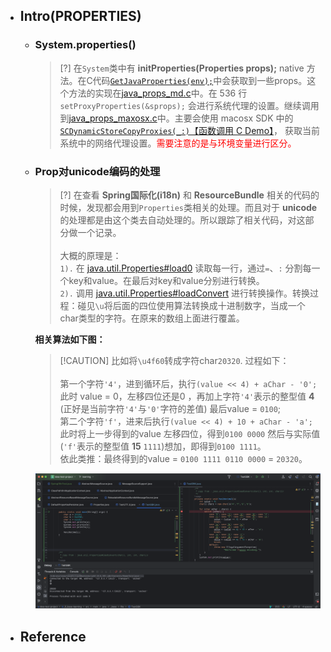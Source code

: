 * ## Intro(PROPERTIES)

    + ### System.properties()

        > [?] 在`System`类中有 **initProperties(Properties props);** native 方法。在C代码[`GetJavaProperties(env);`](https://github.com/openjdk/jdk/blob/jdk8-b120/jdk/src/share/native/java/lang/System.c#L172)中会获取到一些props。这个方法的实现在[java_props_md.c](https://github.com/openjdk/jdk/blob/master/src/java.base/unix/native/libjava/java_props_md.c#L363)中。在 536 行`setProxyProperties(&sprops);` 会进行系统代理的设置。继续调用到[java_props_maxosx.c](https://github.com/openjdk/jdk/blob/master/src/java.base/macosx/native/libjava/java_props_macosx.c#L421)中。主要会使用 macosx SDK 中的 [`SCDynamicStoreCopyProxies(_:)`](https://developer.apple.com/documentation/systemconfiguration/1517088-scdynamicstorecopyproxies)[【函数调用 C Demo】](https://github.com/12302-bak/practise-demo/blob/master/main.c#L14)， 获取当前系统中的网络代理设置。<span style='color: red'>需要注意的是与环境变量进行区分。</span>

    + ### Prop对unicode编码的处理

        > [?] 在查看 **Spring国际化(i18n)** 和 **ResourceBundle** 相关的代码的时候，发现都会用到`Properties`类相关的处理。而且对于 **unicode** 的处理都是由这个类去自动处理的。所以跟踪了相关代码，对这部分做一个记录。
        <br><br>大概的原理是：
        <br>`1).` 在 [java.util.Properties#load0](https://github.com/openjdk/jdk/blob/jdk8-b120/jdk/src/share/classes/java/util/Properties.java#L344) 读取每一行，通过`=`、`:` 分割每一个key和value。在最后对key和value分别进行转换。
        <br>`2).` 调用 [java.util.Properties#loadConvert](https://github.com/openjdk/jdk/blob/9a9add8825a040565051a09010b29b099c2e7d49/jdk/src/share/classes/java/util/Properties.java#L538C20-L538C31) 进行转换操作。转换过程：碰见`\u`将后面的四位使用算法转换成十进制数字，当成一个char类型的字符。在原来的数组上面进行覆盖。

        **相关算法如下图：**

        > [!CAUTION] 比如将`\u4f60`转成字符char`20320`. 过程如下：
        <br><br>第一个字符`'4'`，进到循环后，执行`(value << 4) + aChar - '0';` 此时 value = 0，左移四位还是0 ，再加上字符`'4'`表示的整型值 **4** (正好是当前字符`'4'`与`'0'`字符的差值) 最后value = `0100`;
        <br>第二个字符`'f'`，进来后执行`(value << 4) + 10 + aChar - 'a';` 此时将上一步得到的value 左移四位，得到`0100 0000` 然后与实际值(`'f'`表示的整型值 **15** `1111`)想加，即得到`0100 1111`。
        <br>依此类推：最终得到的value = `0100 1111 0110 0000` = `20320`。

        ![](/.images/doc/base/misc/properties/properties-unicode-01.png ':size=100%')

* ## Reference
